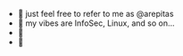 - 👋 just feel free to refer to me as @arepitas
- 👀 my vibes are InfoSec, Linux, and so on...
- 🌱 
- 💞️ 

<!---
arepitas/arepitas is a ✨ special ✨ repository because its `README.md` (this file) appears on your GitHub profile.
You can click the Preview link to take a look at your changes.
--->
